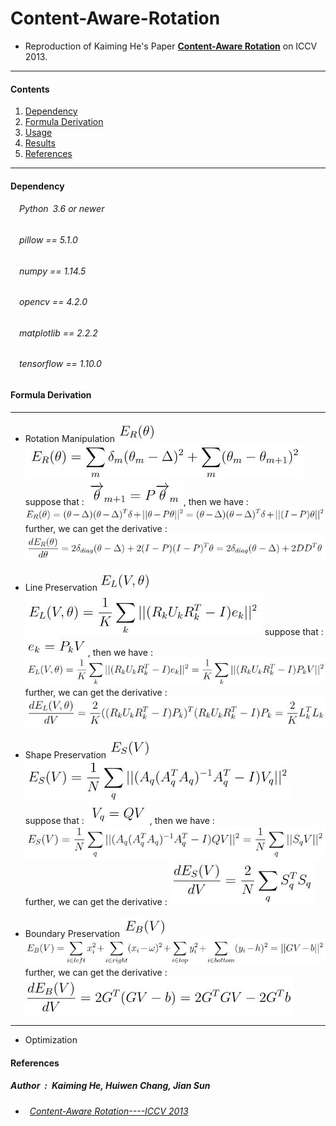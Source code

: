 # Content-Aware-Rotation
* Reproduction of Kaiming He's Paper [**Content-Aware Rotation**](http://kaiminghe.com/publications/iccv13car.pdf) on ICCV 2013.<br>
---
#### Contents

1. [Dependency](#Dependency)
1. [Formula Derivation](#formula-derivation)
1. [Usage](#Usage)
1. [Results](#Results)
1. [References](#References)
---

#### Dependency
###### &emsp;Python&ensp;3.6 or newer<br>
###### &emsp;pillow == 5.1.0<br>
###### &emsp;numpy == 1.14.5<br>
###### &emsp;opencv == 4.2.0<br>
###### &emsp;matplotlib == 2.2.2<br>
###### &emsp;tensorflow == 1.10.0<br>

#### Formula Derivation
---
* Rotation Manipulation ![eq1](https://github.com/ForeverPs/content-aware-rotation/blob/master/eq/eq1.jpg) <br>
![eq2](https://github.com/ForeverPs/content-aware-rotation/blob/master/eq/eq2.jpg)
suppose that : ![eq3](https://github.com/ForeverPs/content-aware-rotation/blob/master/eq/eq3.jpg), then we have : ![eq4](https://github.com/ForeverPs/content-aware-rotation/blob/master/eq/eq4.jpg)
further, we can get the derivative : ![eq5](https://github.com/ForeverPs/content-aware-rotation/blob/master/eq/eq5.jpg) <br>

* Line Preservation ![eq6](https://github.com/ForeverPs/content-aware-rotation/blob/master/eq/eq6.jpg) <br>
![eq7](https://github.com/ForeverPs/content-aware-rotation/blob/master/eq/eq7.jpg)
suppose that : ![eq8](https://github.com/ForeverPs/content-aware-rotation/blob/master/eq/eq8.jpg), then we have : ![eq9](https://github.com/ForeverPs/content-aware-rotation/blob/master/eq/eq9.jpg)
further, we can get the derivative : ![eq10](https://github.com/ForeverPs/content-aware-rotation/blob/master/eq/eq10.jpg) <br>

* Shape Preservation ![eq11](https://github.com/ForeverPs/content-aware-rotation/blob/master/eq/eq11.jpg) <br>
![eq12](https://github.com/ForeverPs/content-aware-rotation/blob/master/eq/eq12.jpg)
suppose that : ![eq13](https://github.com/ForeverPs/content-aware-rotation/blob/master/eq/eq13.jpg), then we have : ![eq14](https://github.com/ForeverPs/content-aware-rotation/blob/master/eq/eq14.jpg)
further, we can get the derivative : ![eq15](https://github.com/ForeverPs/content-aware-rotation/blob/master/eq/eq15.jpg) <br>

* Boundary Preservation ![eq16](https://github.com/ForeverPs/content-aware-rotation/blob/master/eq/eq16.jpg) <br>
![eq17](https://github.com/ForeverPs/content-aware-rotation/blob/master/eq/eq17.jpg)
further, we can get the derivative : ![eq18](https://github.com/ForeverPs/content-aware-rotation/blob/master/eq/eq18.jpg) <br>
---
* Optimization





#### References
##### Author&ensp;:&ensp;Kaiming He, Huiwen Chang, Jian Sun<br>
* ###### &ensp;[Content-Aware Rotation----ICCV 2013](http://kaiminghe.com/publications/iccv13car.pdf)<br>

